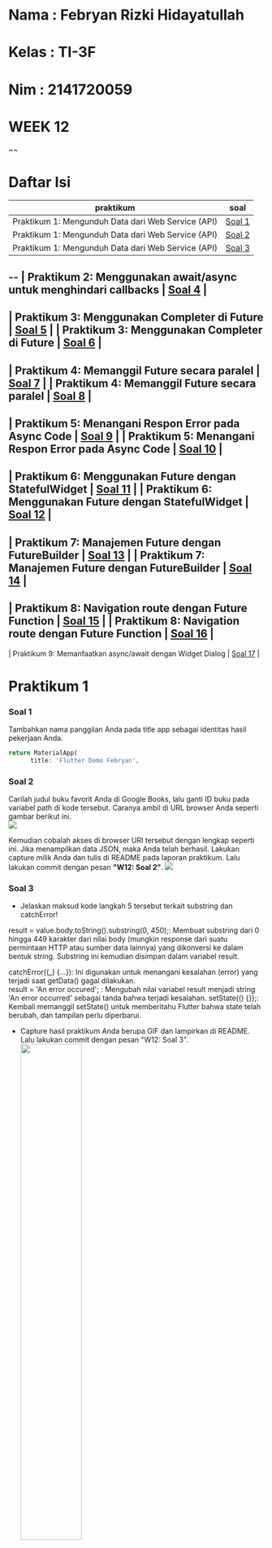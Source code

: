 # Nama : Febryan Rizki Hidayatullah
# Kelas : TI-3F
# Nim : 2141720059
# WEEK 12
~~

# Daftar Isi
| praktikum | soal |
| :-------: | :--: |
| Praktikum 1: Mengunduh Data dari Web Service (API) | [Soal 1](#soal-1) |
| Praktikum 1: Mengunduh Data dari Web Service (API) | [Soal 2](#soal-2) |
| Praktikum 1: Mengunduh Data dari Web Service (API) | [Soal 3](#soal-3) |
--
| Praktikum 2: Menggunakan await/async untuk menghindari callbacks | [Soal 4](#soal-4) |
--
| Praktikum 3: Menggunakan Completer di Future | [Soal 5](#soal-5) |
| Praktikum 3: Menggunakan Completer di Future | [Soal 6](#soal-6) |
--
| Praktikum 4: Memanggil Future secara paralel | [Soal 7](#soal-7) |
| Praktikum 4: Memanggil Future secara paralel | [Soal 8](#soal-8) |
--
| Praktikum 5: Menangani Respon Error pada Async Code | [Soal 9](#soal-9) |
| Praktikum 5: Menangani Respon Error pada Async Code | [Soal 10](#soal-10) |
--
| Praktikum 6: Menggunakan Future dengan StatefulWidget | [Soal 11](#soal-11) |
| Praktikum 6: Menggunakan Future dengan StatefulWidget | [Soal 12](#soal-12) |
--
| Praktikum 7: Manajemen Future dengan FutureBuilder | [Soal 13](#soal-13) |
| Praktikum 7: Manajemen Future dengan FutureBuilder | [Soal 14](#soal-14) |
--
| Praktikum 8: Navigation route dengan Future Function | [Soal 15](#soal-15) |
| Praktikum 8: Navigation route dengan Future Function | [Soal 16](#soal-16) |
--
| Praktikum 9: Memanfaatkan async/await dengan Widget Dialog | [Soal 17](#soal-17) |

# Praktikum 1
### Soal 1
Tambahkan nama panggilan Anda pada title app sebagai identitas hasil pekerjaan Anda.
```dart
return MaterialApp(
      title: 'Flutter Demo Febryan',
```

### Soal 2
Carilah judul buku favorit Anda di Google Books, lalu ganti ID buku pada variabel path di kode tersebut. Caranya ambil di URL browser Anda seperti gambar berikut ini.  
<img src="docs/soal2-1.jpg"></img>

Kemudian cobalah akses di browser URI tersebut dengan lengkap seperti ini. Jika menampilkan data JSON, maka Anda telah berhasil. Lakukan capture milik Anda dan tulis di README pada laporan praktikum. Lalu lakukan commit dengan pesan **"W12: Soal 2"**.
<img src="docs/soal2-2.jpg"></img>

### Soal 3
- Jelaskan maksud kode langkah 5 tersebut terkait substring dan catchError!  

result = value.body.toString().substring(0, 450);: Membuat substring dari 0 hingga 449 karakter dari nilai body (mungkin response dari suatu permintaan HTTP atau sumber data lainnya) yang dikonversi ke dalam bentuk string. Substring ini kemudian disimpan dalam variabel result.

catchError((_) {...}): Ini digunakan untuk menangani kesalahan (error) yang terjadi saat getData() gagal dilakukan.  
result = 'An error occured'; : Mengubah nilai variabel result menjadi string 'An error occurred' sebagai tanda bahwa terjadi kesalahan.
setState(() {});: Kembali memanggil setState() untuk memberitahu Flutter bahwa state telah berubah, dan tampilan perlu diperbarui.  
- Capture hasil praktikum Anda berupa GIF dan lampirkan di README. Lalu lakukan commit dengan pesan "W12: Soal 3".  
<img src="docs/soal3.gif" width=50%></img>

#### code praktikum 1
```dart
import 'package:flutter/material.dart';
import 'package:http/http.dart';
import 'package:http/http.dart' as http;

void main() {
  runApp(const MyApp());
}

class MyApp extends StatelessWidget {
  const MyApp({super.key});

  // This widget is the root of your application.
  @override
  Widget build(BuildContext context) {
    return MaterialApp(
      title: 'Flutter Demo Febryan',
      theme: ThemeData(
        primarySwatch: Colors.blue,
        visualDensity: VisualDensity.adaptivePlatformDensity,
      ),
      home: const FuturePage(),
    );
  }
}

class FuturePage extends StatefulWidget {
  const FuturePage({super.key});

  @override
  State<FuturePage> createState() => _FuturePageState();
}

class _FuturePageState extends State<FuturePage> {
  String result = '';

  Future<Response> getData() async {
    const authority = 'www.googleapis.com';
    const path = '/books/v1/volumes/WjmlBAAAQBAJ';
    Uri url = Uri.https(authority, path);
    return http.get(url);
  }

  @override
  Widget build(BuildContext context) {
    return Scaffold(
      appBar: AppBar(
        title: const Text('Back from the Future'),
      ),
      body: Center(
        child: Column(children: [
          const Spacer(),
          ElevatedButton(
              onPressed: () {
                setState(() {});
                getData().then((value) {
                  result = value.body.toString().substring(0, 450);
                  setState(() {});
                }).catchError((_) {
                  result = 'An error occured';
                  setState(() {});
                });
              },
              child: const Text('GO!')),
          const Spacer(),
          Text(result),
          const Spacer(),
          const CircularProgressIndicator(),
          const Spacer()
        ]),
      ),
    );
  }
}
```

# Praktikum 2
### Soal 4
- Jelaskan maksud kode langkah 1 dan 2 tersebut!  
await Future.delayed(const Duration(seconds: 3));: Ini adalah operasi penundaan selama 3 detik menggunakan Future.delayed. dan digunakan selama 3 kali hasilnya menjadi delay 9 detik. dan mereturnkan nilai masing2 
Future count digunakan untuk menjumlahkan returnOne yang bernilai 1 lalu returnTwo yang bernilai 2 dan returnThree yang bernilai 3 disertai delay 3 detik dari masing2 Future
- Capture hasil praktikum Anda berupa GIF dan lampirkan di README. Lalu lakukan commit dengan pesan "W12: Soal 4".  
<img src="docs/soal4.gif" width=50%></img>

# Praktikum 3
### Soal 5
- Jelaskan maksud kode langkah 2 tersebut!
maksud kode langkah 2 adalah getNumber memanggil calculate dimana calculate mempunyai delay 5s dan nilai 42 dan di panggil lewat completer.future yang ada di getNumber.
- Capture hasil praktikum Anda berupa GIF dan lampirkan di README. Lalu lakukan commit dengan pesan "W12: Soal 5".  
<img src="docs/soal5.gif" width=50%></img>

### Soal 6
- Jelaskan maksud perbedaan kode langkah 2 dengan langkah 5-6 tersebut!  
Versi dengan try-catch memberikan perlindungan terhadap kesalahan yang mungkin terjadi selama penundaan.  
Versi tanpa try-catch lebih sederhana dan tidak menangani kesalahan secara eksplisit.
- Capture hasil praktikum Anda berupa GIF dan lampirkan di README. Lalu lakukan commit dengan pesan "W12: Soal 6".  
<img src="docs/soal6.gif" width=50%></img>  

# Praktikum 4
### Soal 7
- Capture hasil praktikum Anda berupa GIF dan lampirkan di README. Lalu lakukan commit dengan pesan "W12: Soal 7"  
<img src="docs/soal7.gif" width=50%></img>  

### Soal 8
- Jelaskan maksud perbedaan kode langkah 1 dan 4!  

jawab -> Perbedaan utama antara keduanya terletak pada cara mengelola dan menunggu kelompok Future. Langkah 1 menggunakan objek FutureGroup, sedangkan Langkah 4 langsung menggunakan Future.wait untuk menangani beberapa Future secara bersamaan. Langkah 4 dapat dianggap lebih langsung dan mudah dipahami, sementara Langkah 1 menunjukkan pendekatan yang lebih modular dengan penggunaan objek FutureGroup.

# Praktikum 5
### Soal 9
- Capture hasil praktikum Anda berupa GIF dan lampirkan di README. Lalu lakukan commit dengan pesan "W12: Soal 9".  
<img src="docs/soal9.gif" width=50%></img>  

### Soal 10
- Panggil method handleError() tersebut di ElevatedButton, lalu run. Apa hasilnya? Jelaskan perbedaan kode langkah 1 dan 4!  
<img src="docs/soal10.gif" width=50%></img>  
perbedaan -> 
Perbedaan utama terletak pada pendekatan penanganan kesalahan. Kode pertama menggunakan metode .then().catchError().whenComplete() untuk menangani hasil atau kesalahan yang mungkin terjadi dari returnError(), sedangkan kode kedua menggunakan blok try-catch-finally di dalam fungsi handleError() untuk secara langsung menangkap dan menangani error yang muncul dari pemanggilan returnError(), dengan bagian finally digunakan untuk mengeksekusi kode akhir, independen dari apakah ada error atau tidak

# Praktikum 6
### Soal 11
- Tambahkan nama panggilan Anda pada tiap properti title sebagai identitas pekerjaan Anda.  
```dart
appBar: AppBar(title: const Text('Current Location Febryan')),
```

### Soal 12
- Jika Anda tidak melihat animasi loading tampil, kemungkinan itu berjalan sangat cepat. Tambahkan delay pada method getPosition() dengan kode await Future.delayed(const Duration(seconds: 3));  
<img src="docs/soal12-1.gif" width=50%></img>  
- Apakah Anda mendapatkan koordinat GPS ketika run di browser Mengapa demikian?  
<img src="docs/soal12-2.jpg" width=50%></img>  
jawabannya bisa, karena Jika menjalankan di browser, koordinat GPS masih dapat muncul atau diperoleh. Ini disebabkan oleh Flutter web yang menggunakan API Geolocation langsung dari browser. Pada Flutter web, izin untuk mengakses lokasi dikelola oleh browser, bukan oleh sistem operasi (seperti Android pada perangkat seluler). Oleh karena itu, meskipun tidak menambahkan izin secara langsung ke AndroidManifest, koordinat GPS masih dapat diperoleh di browser, tetapi tetap memerlukan izin dari pengguna.  

## Praktikum 7
### Soal 13
- Apakah ada perbedaan UI dengan praktikum sebelumnya? Mengapa demikian?  
- Dari kedua praktikum tersebut tidak memiliki perbedaan UI. Keduanya tetap menampilkan koordinat Geolokasi dengan layout yang sama. Hal ini terjadi karena keduanya masih mengambil lokasi secara sinkron dalam blok initState. Pada tampilan UI keduanya memiliki delay yang sama, yaitu 3 detik. Selain itu, UI dapat terlihat sama karena FutureBuilder secara otomatis mengelola pembaruan UI, bahkan tanpa pemanggilan setState langsung.  

- Capture hasil praktikum Anda berupa GIF dan lampirkan di README. Lalu lakukan commit dengan pesan "W12: Soal 13".  
<img src="docs/soal13.gif" width=50%></img>  

- Seperti yang Anda lihat, menggunakan FutureBuilder lebih efisien, clean, dan reactive dengan Future bersama UI.

### Soal 14
- Apakah ada perbedaan UI dengan langkah sebelumnya? Mengapa demikian?  
sama saja tidak ada bedanya, karena cuma nambahin eror dan di kode ini tidak terdapat eror
- Capture hasil praktikum Anda berupa GIF dan lampirkan di README. Lalu lakukan commit dengan pesan "W12: Soal 14".  
<img src="docs/soal14.gif" width=50%></img>  

## Praktikum 8
### Soal 15
- Tambahkan nama panggilan Anda pada tiap properti title sebagai identitas pekerjaan Anda.  
```dart
title: const Text("Navigation First Screen Febryan"),
```
- Silakan ganti dengan warna tema favorit Anda.
```dart 
Color color = Color(0xff739072);
```

### Soal 16
- Cobalah klik setiap button, apa yang terjadi ? Mengapa demikian ?  
Ketika button di klik warnanya akan mengalami perubahan sesuai dengan konfigurasi yang telah ditentukan pada ElevatedButton() dalam class navigation_second.dart. Hal ini disebabkan oleh adanya fungsi Navigation.pop() pada setiap button dengan parameter berupa context dan color yang telah ditetapkan. Sehingga, setiap kali button diklik, warna yang ditampilkan akan bervariasi sesuai dengan nilai variabel color yang telah diatur.  
- Gantilah 3 warna pada langkah 5 dengan warna favorit Anda!  
```dart
            ElevatedButton(
                onPressed: () {
                  color = Colors.purple;
                  Navigator.pop(context, color);
                },
                child: const Text("purple")),
            ElevatedButton(
                onPressed: () {
                  color = Colors.black;
                  Navigator.pop(context, color);
                },
                child: const Text("Black")),
            ElevatedButton(
                onPressed: () {
                  color = Colors.red;
                  Navigator.pop(context, color);
                },
                child: const Text("Red")),
```
- Capture hasil praktikum Anda berupa GIF dan lampirkan di README. Lalu lakukan commit dengan pesan "W12: Soal 16".  
<img src="docs/soal16.gif" width=50%></img>  

## Praktikum 9
### Soal 17
- Cobalah klik setiap button, apa yang terjadi ? Mengapa demikian ?  
ketika klik changecolor muncul alert/dialog untuk memilih warna untuk mengubah warna background. Proses ini terjadi karena nilai color diperbarui dengan nilai yang dipilih dalam fungsi _showColorDialog, dan setelah itu widget diperbarui menggunakan setState. Hal ini menyebabkan widget dibangun kembali dan menunjukkan perubahan warna di layar.  
- Gantilah 3 warna pada langkah 3 dengan warna favorit Anda!
```dart
            TextButton(
                child: const Text('Purple'),
                onPressed: () {
                  color = Colors.purple;
                  Navigator.pop(context, color);
                }),
            TextButton(
                child: const Text('Black'),
                onPressed: () {
                  color = Colors.black;
                  Navigator.pop(context, color);
                }),
            TextButton(
                child: const Text('Red'),
                onPressed: () {
                  color = Colors.red;
                  Navigator.pop(context, color);
                }),
```
- Capture hasil praktikum Anda berupa GIF dan lampirkan di README. Lalu lakukan commit dengan pesan "W12: Soal 17".  
<img src="docs/soal17.gif" width=50%></img>  